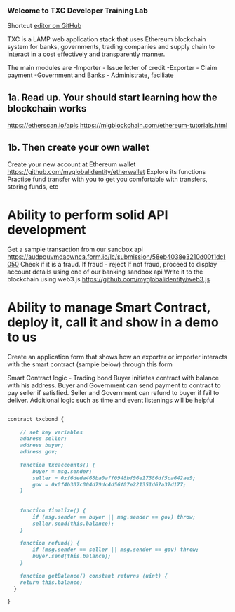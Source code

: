 ### Welcome to TXC Developer Training Lab

Shortcut [editor on GitHub](https://github.com/myglobalidentity/tradexchain/edit/master/index.md) 

TXC is a LAMP web application stack that uses Ethereum blockchain system for banks, governments, trading companies and supply chain to interact in a cost effectively and transparently manner.

The main modules are 
-Importer - Issue letter of credit 
-Exporter - Claim payment
-Government and Banks - Administrate, faciliate

## 1a. Read up. Your should start learning how the blockchain works
https://etherscan.io/apis
https://mlgblockchain.com/ethereum-tutorials.html

## 1b. Then create your own wallet

Create your new account at Ethereum wallet https://github.com/myglobalidentity/etherwallet
Explore its functions
Practise fund transfer with you to get you comfortable with transfers, storing funds, etc

# Ability to perform solid API development

Get a sample transaction from our sandbox api https://audpquvmdaownca.form.io/lc/submission/58eb4038e3210d00f1dc1050
Check if it is a fraud. If fraud - reject If not fraud, proceed to display account details using one of our banking sandbox api
Write it to the blockchain using web3.js https://github.com/myglobalidentity/web3.js

# Ability to manage Smart Contract, deploy it, call it and show in a demo to us

Create an application form that shows how an exporter or importer interacts with the smart contract (sample below) through this form

Smart Contract logic - Trading bond
Buyer initiates contract with balance with his address. Buyer and Government can send payment to contract to pay seller if satisfied. Seller and Government can refund to buyer if fail to deliver. Additional logic such as time and event listenings will be helpful

```markdown

contract txcbond {
    
    // set key variables
    address seller;
    address buyer;
    address gov;
    
    function txcaccounts() {
        buyer = msg.sender;
        seller = 0xf6deda468ba0aff0948bf96e17386df5ca642ae9;
        gov = 0x8f4b387c804d79dc4d56f87e221351d67a37d177;
    }
    
  
    function finalize() {
        if (msg.sender == buyer || msg.sender == gov) throw;
        seller.send(this.balance);
    }
    
    function refund() {
        if (msg.sender == seller || msg.sender == gov) throw;
        buyer.send(this.balance);        
    }
     
    function getBalance() constant returns (uint) {
    return this.balance;
  }
  
}

```



 
